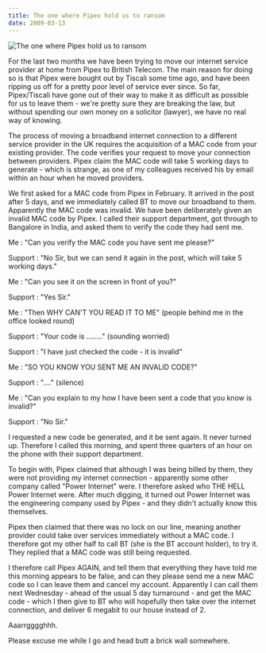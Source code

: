 ```yaml
---
title: The one where Pipex hold us to ransom
date: 2009-03-13
---
```


![The one where Pipex hold us to ransom](https://source.unsplash.com/03UCoidYvXw/1600x900)

For the last two months we have been trying to move our internet service provider at home from Pipex to British Telecom. The main reason for doing so is that Pipex were bought out by Tiscali some time ago, and have been ripping us off for a pretty poor level of service ever since. So far, Pipex/Tiscali have gone out of their way to make it as difficult as possible for us to leave them - we're pretty sure they are breaking the law, but without spending our own money on a solicitor (lawyer), we have no real way of knowing.

The process of moving a broadband internet connection to a different service provider in the UK requires the acquisition of a MAC code from your existing provider. The code verifies your request to move your connection between providers. Pipex claim the MAC code will take 5 working days to generate - which is strange, as one of my colleagues received his by email within an hour when he moved providers.

We first asked for a MAC code from Pipex in February. It arrived in the post after 5 days, and we immediately called BT to move our broadband to them. Apparently the MAC code was invalid. We have been deliberately given an invalid MAC code by Pipex. I called their support department, got through to Bangalore in India, and asked them to verify the code they had sent me.

Me : "Can you verify the MAC code you have sent me please?"

Support : "No Sir, but we can send it again in the post, which will take 5 working days."

Me : "Can you see it on the screen in front of you?"

Support : "Yes Sir."

Me : "Then WHY CAN'T YOU READ IT TO ME" (people behind me in the office looked round)

Support : "Your code is ........" (sounding worried)

Support : "I have just checked the code - it is invalid"

Me : "SO YOU KNOW YOU SENT ME AN INVALID CODE?"

Support : "...." (silence)

Me : "Can you explain to my how I have been sent a code that you know is invalid?"

Support : "No Sir."

I requested a new code be generated, and it be sent again. It never turned up. Therefore I called this morning, and spent three quarters of an hour on the phone with their support department.

To begin with, Pipex claimed that although I was being billed by them, they were not providing my internet connection - apparently some other company called "Power Internet" were. I therefore asked who THE HELL Power Internet were. After much digging, it turned out Power Internet was the engineering company used by Pipex - and they didn't actually know this themselves.

Pipex then claimed that there was no lock on our line, meaning another provider could take over services immediately without a MAC code. I therefore got my other half to call BT (she is the BT account holder), to try it. They replied that a MAC code was still being requested.

I therefore call Pipex AGAIN, and tell them that everything they have told me this morning appears to be false, and can they please send me a new MAC code so I can leave them and cancel my account. Apparently I can call them next Wednesday - ahead of the usual 5 day turnaround - and get the MAC code - which I then give to BT who will hopefully then take over the internet connection, and deliver 6 megabit to our house instead of 2.

Aaarrgggghhh.

Please excuse me while I go and head butt a brick wall somewhere.